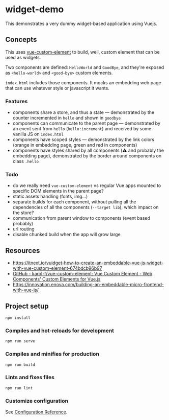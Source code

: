 # widget-demo

This demonstrates a very dummy widget-based application using Vuejs.

## Concepts

This uses [vue-custom-element](https://github.com/karol-f/vue-custom-element) to build, well, custom element that can be used as widgets.

Two components are defined: `HelloWorld` and `GoodBye`, and they're exposed as `<hello-world>` and `<good-bye>` custom elements.

`index.html` includes those components. It mocks an embedding web page that can use whatever style or javascript it wants.

### Features

- components share a store, and thus a state — demonstrated by the counter incremented in `hello` and shown in `goodbye`
- components can communicate to the parent page — demonstrated by an event sent from `hello` (`hello:increment`) and received by some vanilla JS on `index.html`
- components have scoped styles — demonstrated by the link colors (orange in embedding page, green and red in components)
- components have styles shared by all components (:warning: and probably the embedding page), demonstrated by the border around components on class `.hello`

### Todo

- do we really need `vue-custom-element` vs regular Vue apps mounted to specific DOM elements in the parent page?
- static assets handling (fonts, img...)
- separate builds for each component, without pulling all the dependencies of all the components (`--target lib`), which impact on the store?
- communication from parent window to components (event based probably)
- url routing
- disable chunked build when the app will grow large

## Resources

- https://itnext.io/vuidget-how-to-create-an-embeddable-vue-js-widget-with-vue-custom-element-674bdcb96b97
- [GitHub - karol-f/vue-custom-element: Vue Custom Element - Web Components&#39; Custom Elements for Vue.js](https://github.com/karol-f/vue-custom-element)
- https://innovation.enova.com/building-an-embeddable-micro-frontend-with-vue-js/

## Project setup
```
npm install
```

### Compiles and hot-reloads for development
```
npm run serve
```

### Compiles and minifies for production
```
npm run build
```

### Lints and fixes files
```
npm run lint
```

### Customize configuration
See [Configuration Reference](https://cli.vuejs.org/config/).
